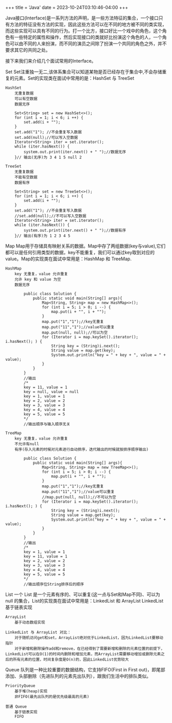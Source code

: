 +++
title = 'Java'
date = 2023-10-24T03:10:46-04:00
+++

Java接口(Interface)是一系列方法的声明，是一些方法特征的集合，一个接口只有方法的特征没有方法的实现，因此这些方法可以在不同的地方被不同的类实现，而这些实现可以具有不同的行为。打一个比方，接口好比一个戏中的角色，这个角色有一些特定的属性和操作，然后实现接口的类就好比扮演这个角色的人，一个角色可以由不同的人来扮演，而不同的演员之间除了扮演一个共同的角色之外，并不要求其它的共同之处。

接下来我们来介绍几个面试常用的Interface。

Set
Set注重独一无二,该体系集合可以知道某物是否已经存在于集合中,不会存储重复的元素。Set的实现类在面试中常用的是：HashSet 与 TreeSet

    HashSet
        无重复数据
        可以有空数据
        数据无序

        Set<String> set = new HashSet<>();
        for (int i = 1; i < 6; i ++) {
            set.add(i + "");
        }
        set.add("1"); //不会重复写入数据
        set.add(null);//可以写入空数据
        Iterator<String> iter = set.iterator();
        while (iter.hasNext()) {
            system.out.print(iter.next() + " ");//数据无序 
        }// 输出(无序)为 3 4 1 5 null 2

    TreeSet
        无重复数据
        不能有空数据
        数据有序
        
        Set<String> set = new TreeSet<>();
        for (int i = 1; i < 6; i ++) {
            set.add(i + "");
        }
        set.add("1"); //不会重复写入数据
        //set.add(null);//不可以写入空数据
        Iterator<String> iter = set.iterator();
        while (iter.hasNext()) {
            system.out.print(iter.next() + " ");//数据有序
        }// 输出(有序)为 1 2 3 4 5


Map
Map用于存储具有映射关系的数据。Map中存了两组数据(key与value),它们都可以是任何引用类型的数据，key不能重复，我们可以通过key取到对应的value。Map的实现类在面试中常用是：HashMap 和 TreeMap.

    HashMap
        key 无重复，value 允许重复
        允许 key 和 value 为空
        数据无序

            public class Solution {
                public static void main(String[] args){
                    Map<String, String> map = new HashMap<>();
                    for (int i = 5; i > 0; i --) {
                        map.put(i + "", i + "");
                    }
                    map.put("1","1");//key无重复
                    map.put("11","1");//value可以重复
                    map.put(null, null);//可以为空
                    for (Iterator i = map.keySet().iterator(); i.hasNext(); ) {
                        String key = (String)i.next();
                        String value = map.get(key);
                        System.out.println("key = " + key + ", value = " + value);
                    }
                }
            }
            //输出
            /*
            key = 11, value = 1
            key = null, value = null
            key = 1, value = 1
            key = 2, value = 2
            key = 3, value = 3
            key = 4, value = 4
            key = 5, value = 5
            */
            //输出顺序与输入顺序无关

    TreeMap
        key 无重复，value 允许重复
        不允许有null
        有序(存入元素的时候对元素进行自动排序，迭代输出的时候就按排序顺序输出)

            public class Solution {
                public static void main(String[] args){
                    Map<String, String> map = new TreeMap<>();
                    for (int i = 5; i > 0; i --) {
                        map.put(i + "", i + "");
                    }
                    map.put("1","1");//key无重复
                    map.put("11","1");//value可以重复
                    //map.put(null, null);//不可以为空
                    for (Iterator i = map.keySet().iterator(); i.hasNext(); ) {
                        String key = (String)i.next();
                        String value = map.get(key);
                        System.out.println("key = " + key + ", value = " + value);
                    }
                }
            }
            //输出
            /*
            key = 1, value = 1
            key = 11, value = 1
            key = 2, value = 2
            key = 3, value = 3
            key = 4, value = 4
            key = 5, value = 5
            */
            //输出顺序位String排序后的顺序


List
一个 List 是一个元素有序的、可以重复(这一点与Set和Map不同)、可以为 null 的集合，List的实现类在面试中常用是：LinkedList 和 ArrayList
    LinkedList
        基于链表实现

    ArrayList
        基于动态数组实现

    LinkedList 与 ArrayList 对比：
        对于随机访问get和set，ArrayList绝对优于LinkedList，因为LinkedList要移动指针
        对于新增和删除操作add和remove，在已经得到了需要新增和删除的元素位置的前提下，LinkedList可以在O(1)的时间内删除和增加元素，而ArrayList需要移动增加或删除元素之后的所有元素的位置，时间复杂度是O(n)的，因此LinkedList优势较大


Queue
队列是一种比较重要的数据结构，它支持FIFO(First in First out)，即尾部添加、头部删除（先进队列的元素先出队列），跟我们生活中的排队类似。

    PriorityQueue
        基于堆(heap)实现
        非FIFO(最先出队列的是优先级最高的元素)

    普通 Queue
        基于链表实现
        FIFO
